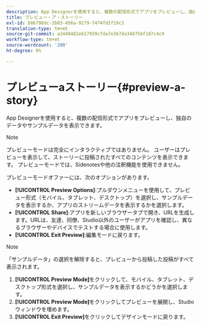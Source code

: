 ```yaml
---
description: App Designerを使用すると、複数の配信形式でアプリをプレビューし、独自のデータやサンプルデータを表示できます。
title: プレビュー・ア・ストーリー
exl-id: b86798dc-2b03-456a-9179-7474fd2f19c3
translation-type: tm+mt
source-git-commit: a2449482e617939cfda7e367da34875bf187c4c9
workflow-type: tm+mt
source-wordcount: '200'
ht-degree: 0%

---
```


# プレビューaストーリー{#preview-a-story}

App Designerを使用すると、複数の配信形式でアプリをプレビューし、独自のデータやサンプルデータを表示できます。

>[!NOTE]
>
>プレビューモードは完全にインタラクティブではありません。 ユーザーはプレビューを表示して、ストーリーに投稿されたすべてのコンテンツを表示できます。 プレビューモードでは、Sidenotesや他の注釈機能を使用できません。

プレビューモードオファーには、次のオプションがあります。

* **[!UICONTROL Preview Options]**:プルダウンメニューを使用して、プレビュー形式（モバイル、タブレット、デスクトップ）を選択し、サンプルデータを表示するか、アプリのストリームデータを表示するかを選択します。
* **[!UICONTROL Share]**:アプリを新しいブラウザータブで開き、URLを生成します。URLは、友達、同僚、Studio以外のユーザーがアプリを確認し、異なるブラウザーやデバイスでテストする場合に使用します。
* **[!UICONTROL Exit Preview]**:編集モードに戻ります。

>[!NOTE]
>
>「サンプルデータ」の選択を解除すると、プレビューから投稿した投稿がすべて表示されます。

1. **[!UICONTROL Preview Mode]**&#x200B;をクリックして、モバイル、タブレット、デスクトップ形式を選択し、サンプルデータを表示するかどうかを選択します。
1. **[!UICONTROL Preview Mode]**&#x200B;をクリックしてプレビューを展開し、Studioウィンドウを埋めます。
1. **[!UICONTROL Exit Preview]**&#x200B;をクリックしてデザインモードに戻ります。
